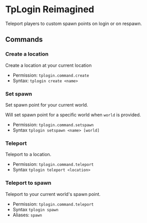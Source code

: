 # TpLogin Reimagined

Teleport players to custom spawn points on login or on respawn. 

## Commands

### Create a location

Create a location at your current location

* Permission: `tplogin.command.create`
* Syntax: `tplogin create <name>`

### Set spawn

Set spawn point for your current world.

Will set spawn point for a specific world when `world` is provided.

* Permission: `tplogin.command.setspawn`
* Syntax `tplogin setspawn <name> [world]`

### Teleport

Teleport to a location.

* Permission: `tplogin.command.teleport`
* Syntax `tplogin teleport <location>`

### Teleport to spawn

Teleport to your current world's spawn point.

* Permission: `tplogin.command.teleport`
* Syntax `tplogin spawn`
* Aliases: `spawn`
